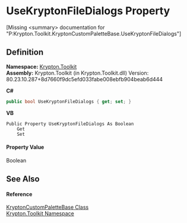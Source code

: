 # UseKryptonFileDialogs Property


\[Missing &lt;summary&gt; documentation for "P:Krypton.Toolkit.KryptonCustomPaletteBase.UseKryptonFileDialogs"\]



## Definition
**Namespace:** <a href="79d2eac2-21f4-54ff-7552-b20c33c30600.md">Krypton.Toolkit</a>  
**Assembly:** Krypton.Toolkit (in Krypton.Toolkit.dll) Version: 80.23.10.287+8d7660f9dc5efd033fabe008ebfb904beab6d444

**C#**
``` C#
public bool UseKryptonFileDialogs { get; set; }
```
**VB**
``` VB
Public Property UseKryptonFileDialogs As Boolean
	Get
	Set
```



#### Property Value
Boolean

## See Also


#### Reference
<a href="19e895c2-5326-25bf-d4bb-c7367f234f77.md">KryptonCustomPaletteBase Class</a>  
<a href="79d2eac2-21f4-54ff-7552-b20c33c30600.md">Krypton.Toolkit Namespace</a>  
